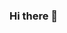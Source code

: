 ### Hi there 👋

<!--
**etiiiR/etiiiR** is a ✨ _special_ ✨ repository because its `README.md` (this file) appears on your GitHub profile.

![Etienne's GitHub stats](https://github-readme-stats.vercel.app/api?username=etiiir&hide=contribs,prs)



Here are some ideas to get you started:

- 🔭 I’m currently working on ...
- 🌱 I’m currently learning ...
- 👯 I’m looking to collaborate on ...
- 🤔 I’m looking for help with ...
- 💬 Ask me about ...
- 📫 How to reach me: ...
- 😄 Pronouns: ...
- ⚡ Fun fact: ...
-->
